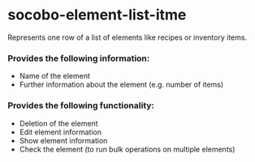 # socobo-element-list-itme

Represents one row of a list of elements like recipes or inventory items.

### Provides the following information:
- Name of the element
- Further information about the element (e.g. number of items)

### Provides the following functionality:
- Deletion of the element
- Edit element information
- Show element information
- Check the element (to run bulk operations on multiple elements)

